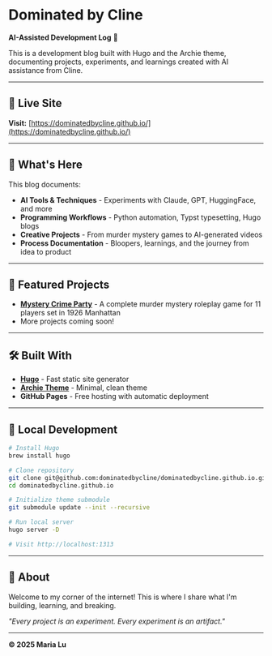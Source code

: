 # Dominated by Cline

**AI-Assisted Development Log** 🤖

This is a development blog built with Hugo and the Archie theme, documenting projects, experiments, and learnings created with AI assistance from Cline.

---

## 🔗 Live Site

**Visit:** [https://dominatedbycline.github.io/](https://dominatedbycline.github.io/)

---

## 🎯 What's Here

This blog documents:

- **AI Tools & Techniques** - Experiments with Claude, GPT, HuggingFace, and more
- **Programming Workflows** - Python automation, Typst typesetting, Hugo blogs
- **Creative Projects** - From murder mystery games to AI-generated videos
- **Process Documentation** - Bloopers, learnings, and the journey from idea to product

---

## 🚀 Featured Projects

- **[Mystery Crime Party](/tags/mystery-crime-party/)** - A complete murder mystery roleplay game for 11 players set in 1926 Manhattan
- More projects coming soon!

---

## 🛠️ Built With

- **[Hugo](https://gohugo.io/)** - Fast static site generator
- **[Archie Theme](https://github.com/athul/archie)** - Minimal, clean theme
- **GitHub Pages** - Free hosting with automatic deployment

---

## 📝 Local Development

```bash
# Install Hugo
brew install hugo

# Clone repository
git clone git@github.com:dominatedbycline/dominatedbycline.github.io.git
cd dominatedbycline.github.io

# Initialize theme submodule
git submodule update --init --recursive

# Run local server
hugo server -D

# Visit http://localhost:1313
```

---

## 🌟 About

Welcome to my corner of the internet! This is where I share what I'm building, learning, and breaking.

*"Every project is an experiment. Every experiment is an artifact."*

---

**© 2025 Maria Lu**
